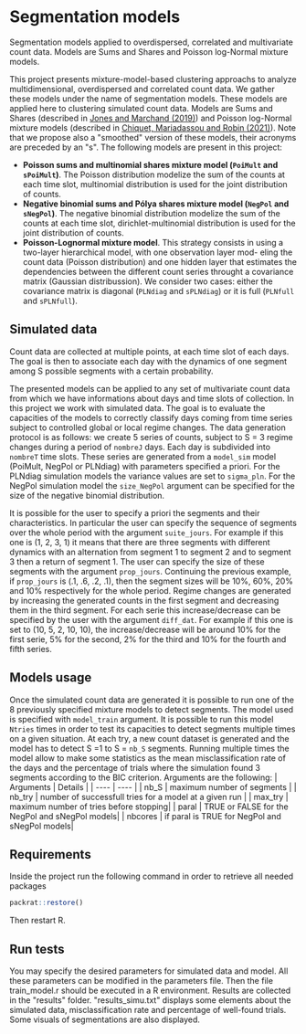 
# Segmentation models 

Segmentation models applied to overdispersed, correlated and multivariate count data. Models are Sums and Shares and Poisson log-Normal mixture models.


This project presents mixture-model-based clustering approachs to analyze multidimensional, overdispersed and correlated count data. We gather these models under the name of segmentation models. These models are applied here to clustering simulated count data.
Models are Sums and Shares (described in [Jones and Marchand (2019)](https://doi.org/10.1016/j.jmva.2018.11.011)) and Poisson log-Normal mixture models (described in [Chiquet, Mariadassou and Robin (2021)](https://doi.org/10.3389/fevo.2021.588292)). Note that we propose also a "smoothed" version of these models, their acronyms are preceded by an "s".
The following models are present in this project:

 * **Poisson sums and multinomial shares mixture model (`PoiMult` and `sPoiMult`)**. The Poisson distribution modelize the sum of the counts at each time slot, multinomial distribution is used for the joint distribution of counts.
 * **Negative binomial sums and Pólya shares mixture model (`NegPol` and `sNegPol`)**. The negative binomial distribution modelize the sum of the counts at each time slot, dirichlet-multinomial distribution is used for the joint distribution of counts.
 * **Poisson-Lognormal mixture model**. This strategy consists in using a two-layer hierarchical model, with one observation layer mod-
eling the count data (Poisson distribution) and one hidden layer that estimates the dependencies between the different count series throught a covariance matrix (Gaussian distribussion). We consider two cases: either the covariance matrix is diagonal (`PLNdiag` and `sPLNdiag`) or it is full (`PLNfull` and `sPLNfull`).


## Simulated data
Count data are collected at multiple points, at each time slot of each days. The goal is then to associate each day with the dynamics of one segment among S possible segments with a certain probability. 

The presented models can be applied to any set of multivariate count data  from which we have informations about days and time slots of collection. In this project we work with simulated data. The goal is to evaluate the capacities of the models to
correctly classify days coming from time series subject to controlled global or local regime changes. The data generation protocol is as follows: we create 5 series of counts, subject to S = 3 regime changes during a period of `nombreJ` days. Each day is subdivided into `nombreT` time slots. These series are generated from a `model_sim` model (PoiMult, NegPol or PLNdiag) with parameters specified a priori. For the PLNdiag simulation models the variance values are set to `sigma_pln`. For the NegPol simulation model the `size_NegPol` argument can be specified for the size of the negative binomial distribution.

It is possible for the user to specify a priori the segments and their characteristics. In particular the user can specify the sequence of segments over the whole period with the argument `suite_jours`. For example if this one is (1, 2, 3, 1) it means that there are three segments with different dynamics with an alternation from segment 1 to segment 2 and to segment 3 then a return of segment 1. The user can specify the size of these segments with the argument `prop_jours`. Continuing the previous example, if `prop_jours` is (.1, .6, .2, .1), then the segment sizes will be 10%, 60%, 20% and 10% respectively for the whole period.
Regime changes are generated by increasing the generated counts in the first segment and decreasing them in the third segment. For each serie this increase/decrease can be specified by the user with the argument `diff_dat`. For example if this one is set to (10, 5, 2, 10, 10), the increase/decrease will be around 10% for the first serie, 5% for the second, 2% for the third and 10% for the fourth and fifth series.


## Models usage
Once the simulated count data are generated it is possible to run one of the 8 previously specified mixture models to detect segments. The model used is specified with `model_train` argument. It is possible to run this model `Ntries` times in order to test its capacities to detect segments multiple times on a given situation. At each try, a new count dataset is generated and the model has to detect S =1 to S =  `nb_S` segments. Running multiple times the model allow to make some statistics as the mean misclassification rate of the days and the percentage of trials where the simulation found 3 segments according to the BIC criterion. Arguments are the following: 
|  Arguments   | Details  |
|  ----  | ----  |
| nb_S  | maximum number of segments  |
| nb_try | number of successfull tries for a model at a given run |
| max_try | maximum number of tries before stopping|
| paral | TRUE or FALSE for the NegPol and sNegPol models|
| nbcores | if paral is TRUE for NegPol and sNegPol models|


## Requirements
Inside the project run the following command in order to retrieve all needed packages 

```r
packrat::restore()
```

Then restart R.

## Run tests

You may specify the desired parameters for simulated data and model. All these parameters can be modified in the parameters file. Then the file train_model.r should be executed in a R environment. Results are collected in the "results" folder. "results_simu.txt" displays some elements about the simulated data, misclassification rate and percentage of well-found trials. Some visuals of segmentations are also displayed.

